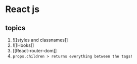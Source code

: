 # React js

## topics
1. ![[styles and classnames]]
2. ![[Hooks]]
3. [[React-router-dom]]
4. `props.children > returns everything between the tags!`